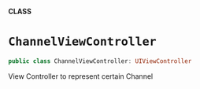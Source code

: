 **CLASS**

# `ChannelViewController`

```swift
public class ChannelViewController: UIViewController
```

View Controller to represent certain Channel
